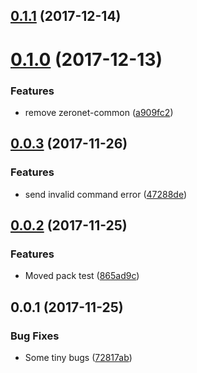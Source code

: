 <a name="0.1.1"></a>
## [0.1.1](https://github.com/ZeroNetJS/zeronet-swarm/compare/v0.1.0...v0.1.1) (2017-12-14)



<a name="0.1.0"></a>
# [0.1.0](https://github.com/ZeroNetJS/zeronet-swarm/compare/v0.0.3...v0.1.0) (2017-12-13)


### Features

* remove zeronet-common ([a909fc2](https://github.com/ZeroNetJS/zeronet-swarm/commit/a909fc2))



<a name="0.0.3"></a>
## [0.0.3](https://github.com/ZeroNetJS/zeronet-js/compare/v0.0.2...v0.0.3) (2017-11-26)


### Features

* send invalid command error ([47288de](https://github.com/ZeroNetJS/zeronet-js/commit/47288de))



<a name="0.0.2"></a>
## [0.0.2](https://github.com/ZeroNetJS/zeronet-js/compare/v0.0.1...v0.0.2) (2017-11-25)


### Features

* Moved pack test ([865ad9c](https://github.com/ZeroNetJS/zeronet-js/commit/865ad9c))



<a name="0.0.1"></a>
## 0.0.1 (2017-11-25)


### Bug Fixes

* Some tiny bugs ([72817ab](https://github.com/ZeroNetJS/zeronet-js/commit/72817ab))



